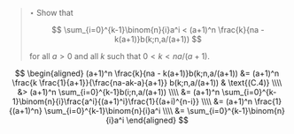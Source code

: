 > $\star$ Show that
>
> $$ \sum_{i=0}^{k-1}\binom{n}{i}a^i < (a+1)^n \frac{k}{na - k(a+1)}b(k;n,a/(a+1)) $$
>
> for all $a > 0$ and all $k$ such that $0 < k < na/(a+1)$.


$$ \begin{aligned}
   (a+1)^n \frac{k}{na - k(a+1)}b(k;n,a/(a+1))
       &= (a+1)^n \frac{k \frac{1}{a+1}}{\frac{na-ak-a}{a+1}} b(k;n,a/(a+1)) & \text{(C.4)} \\\\
       &> (a+1)^n \sum_{i=0}^{k-1}b(i;n,a/(a+1)) \\\\
       &= (a+1)^n \sum_{i=0}^{k-1}\binom{n}{i}\frac{a^i}{(a+1)^i}\frac{1}{(a+i)^{n-i}} \\\\
       &= (a+1)^n \frac{1}{(a+1)^n} \sum_{i=0}^{k-1}\binom{n}{i}a^i \\\\
       &= \sum_{i=0}^{k-1}\binom{n}{i}a^i
       \end{aligned} $$
